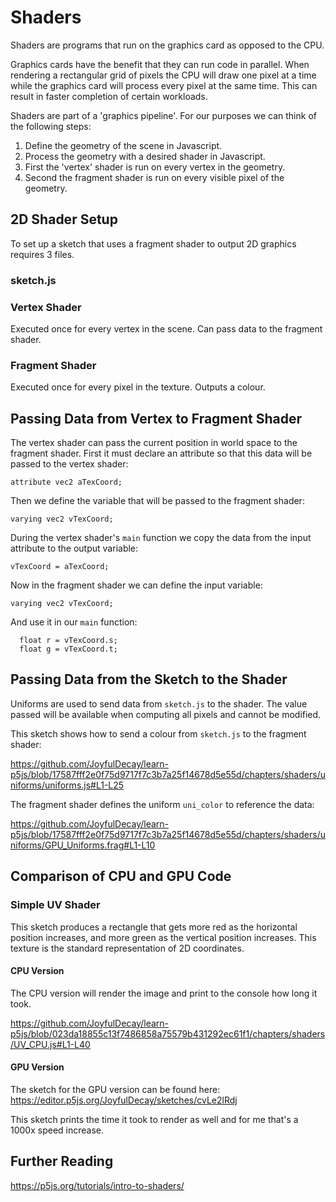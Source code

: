 # Shaders

Shaders are programs that run on the graphics card as opposed to the CPU.

Graphics cards have the benefit that they can run code in parallel.  When rendering a rectangular grid of pixels the CPU will draw one pixel at a time while the graphics card will process every pixel at the same time.  This can result in faster completion of certain workloads.

Shaders are part of a 'graphics pipeline'.  For our purposes we can think of the following steps:
1. Define the geometry of the scene in Javascript.
2. Process the geometry with a desired shader in Javascript.
3. First the 'vertex' shader is run on every vertex in the geometry.
4. Second the fragment shader is run on every visible pixel of the geometry.

## 2D Shader Setup

To set up a sketch that uses a fragment shader to output 2D graphics requires 3 files.

### sketch.js

### Vertex Shader

Executed once for every vertex in the scene.  Can pass data to the fragment shader.

### Fragment Shader

Executed once for every pixel in the texture.  Outputs a colour.

## Passing Data from Vertex to Fragment Shader

The vertex shader can pass the current position in world space to the fragment shader.  First it must declare an attribute so that this data will be passed to the vertex shader:

`attribute vec2 aTexCoord;`

Then we define the variable that will be passed to the fragment shader:

`varying vec2 vTexCoord;`

During the vertex shader's `main` function we copy the data from the input attribute to the output variable:

`vTexCoord = aTexCoord;`

Now in the fragment shader we can define the input variable:

`varying vec2 vTexCoord;`

And use it in our `main` function:

```
  float r = vTexCoord.s;
  float g = vTexCoord.t;
```

## Passing Data from the Sketch to the Shader

Uniforms are used to send data from `sketch.js` to the shader.  The value passed will be available when computing all pixels and cannot be modified.

This sketch shows how to send a colour from `sketch.js` to the fragment shader:

https://github.com/JoyfulDecay/learn-p5js/blob/17587fff2e0f75d9717f7c3b7a25f14678d5e55d/chapters/shaders/uniforms/uniforms.js#L1-L25

The fragment shader defines the uniform `uni_color` to reference the data:

https://github.com/JoyfulDecay/learn-p5js/blob/17587fff2e0f75d9717f7c3b7a25f14678d5e55d/chapters/shaders/uniforms/GPU_Uniforms.frag#L1-L10

## Comparison of CPU and GPU Code

### Simple UV Shader

This sketch produces a rectangle that gets more red as the horizontal position increases, and more green as the vertical position increases.  This texture is the standard representation of 2D coordinates.

#### CPU Version

The CPU version will render the image and print to the console how long it took.

https://github.com/JoyfulDecay/learn-p5js/blob/023da18855c13f7486858a75579b431292ec61f1/chapters/shaders/UV_CPU.js#L1-L40

#### GPU Version

The sketch for the GPU version can be found here:  https://editor.p5js.org/JoyfulDecay/sketches/cvLe2lRdj

This sketch prints the time it took to render as well and for me that's a 1000x speed increase.


## Further Reading


https://p5js.org/tutorials/intro-to-shaders/
